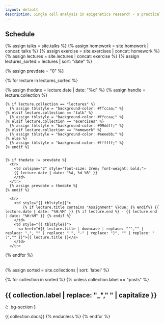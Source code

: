 ```yaml
---
layout: default
description: Single cell analysis in epigenetics research - a practical course for students of the LMU Munich
---
```


## Schedule
{% assign talks = site.talks %}
{% assign homework = site.homework | concat: talks %}
{% assign exercise = site.exercises | concat: homework %}
{% assign lectures = site.lectures | concat: exercise  %}
{% assign lectures_sorted = lectures | sort: "date" %}

{% assign prevdate = "0" %}
<table class="table table-bordered">
  {% for lecture in lectures_sorted %}

  {% assign thedate = lecture.date | date: "%d" %}
  {% assign handle = lecture.collection %}

    {% if lecture.collection == "lectures" %}
      {% assign tblstyle = "background-color: #ffccaa;" %}
    {% elsif lecture.collection == "talk" %}
      {% assign tblstyle = "background-color: #ffccaa;" %}
    {% elsif lecture.collection == "exercises" %}
      {% assign tblstyle = "background-color: #99ddff;" %}
    {% elsif lecture.collection == "homework" %}
      {% assign tblstyle = "background-color: #eeeebb;" %}
    {% else %}
      {% assign tblstyle = "background-color: #ffffff;" %}
    {% endif %}


    {% if thedate != prevdate %}
      <tr>
        <td colspan="2" style="font-size: 2rem; font-weight: bold;">
        {{ lecture.date | date: "%A, %d %B" }}
        </td>
      </tr>
      {% assign prevdate = thedate %}
    {% endif %}

      <tr>
        <td style="{{ tblstyle}}">
            {% if lecture.title contains "Assignment" %}due: {% endif%} {{ lecture.date | date: "%H:%M" }} {% if lecture.end %} - {{ lecture.end | date: "%H:%M" }} {% endif %}
        </td>
        <td style="{{ tblstyle}}">
          <a href="#{{ lecture.title | downcase | replace: "'","" | replace: ",", "" | replace: " ", "-" | replace: ")", "" | replace: "(","" }}">{{ lecture.title }}</a>
        </td>
      </tr>

  {% endfor %}
</table>


{% assign sorted = site.collections | sort: 'label' %}

{% for collection in sorted %}
{% unless collection.label == "posts" %}
## {{ collection.label | replace: "_"," " | capitalize  }}
{: .bg-section }

{{ collection.docs}}
{% endunless %}
{% endfor %}
